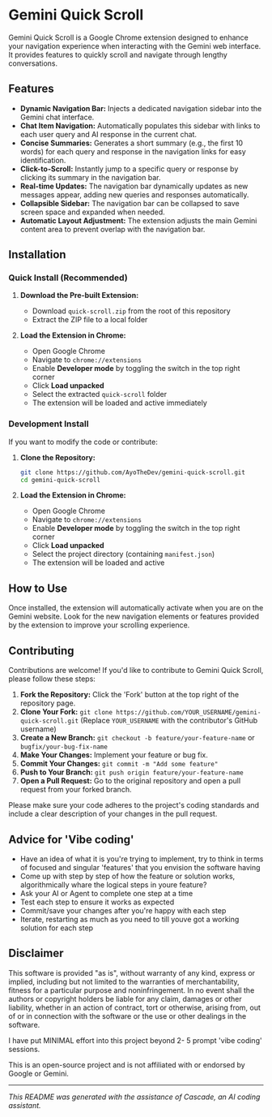 # Gemini Quick Scroll

Gemini Quick Scroll is a Google Chrome extension designed to enhance your navigation experience when interacting with the Gemini web interface. It provides features to quickly scroll and navigate through lengthy conversations.

## Features

- **Dynamic Navigation Bar:** Injects a dedicated navigation sidebar into the Gemini chat interface.
- **Chat Item Navigation:** Automatically populates this sidebar with links to each user query and AI response in the current chat.
- **Concise Summaries:** Generates a short summary (e.g., the first 10 words) for each query and response in the navigation links for easy identification.
- **Click-to-Scroll:** Instantly jump to a specific query or response by clicking its summary in the navigation bar.
- **Real-time Updates:** The navigation bar dynamically updates as new messages appear, adding new queries and responses automatically.
- **Collapsible Sidebar:** The navigation bar can be collapsed to save screen space and expanded when needed.
- **Automatic Layout Adjustment:** The extension adjusts the main Gemini content area to prevent overlap with the navigation bar.

## Installation

### Quick Install (Recommended)

1. **Download the Pre-built Extension:**
   - Download `quick-scroll.zip` from the root of this repository
   - Extract the ZIP file to a local folder

2. **Load the Extension in Chrome:**
   - Open Google Chrome
   - Navigate to `chrome://extensions`
   - Enable **Developer mode** by toggling the switch in the top right corner
   - Click **Load unpacked**
   - Select the extracted `quick-scroll` folder
   - The extension will be loaded and active immediately

### Development Install

If you want to modify the code or contribute:

1. **Clone the Repository:**
   ```bash
   git clone https://github.com/AyoTheDev/gemini-quick-scroll.git
   cd gemini-quick-scroll
   ```

2. **Load the Extension in Chrome:**
   - Open Google Chrome
   - Navigate to `chrome://extensions`
   - Enable **Developer mode** by toggling the switch in the top right corner
   - Click **Load unpacked**
   - Select the project directory (containing `manifest.json`)
   - The extension will be loaded and active

## How to Use

Once installed, the extension will automatically activate when you are on the Gemini website. Look for the new navigation elements or features provided by the extension to improve your scrolling experience.

## Contributing

Contributions are welcome! If you'd like to contribute to Gemini Quick Scroll, please follow these steps:

1.  **Fork the Repository:** Click the 'Fork' button at the top right of the repository page.
2.  **Clone Your Fork:** `git clone https://github.com/YOUR_USERNAME/gemini-quick-scroll.git` (Replace `YOUR_USERNAME` with the contributor's GitHub username)
3.  **Create a New Branch:** `git checkout -b feature/your-feature-name` or `bugfix/your-bug-fix-name`
4.  **Make Your Changes:** Implement your feature or bug fix.
5.  **Commit Your Changes:** `git commit -m "Add some feature"`
6.  **Push to Your Branch:** `git push origin feature/your-feature-name`
7.  **Open a Pull Request:** Go to the original repository and open a pull request from your forked branch.

Please make sure your code adheres to the project's coding standards and include a clear description of your changes in the pull request.

## Advice for 'Vibe coding'

- Have an idea of what it is you're trying to implement, try to think in terms of focused and singular 'features' that you envision the software having
- Come up with step by step of how the feature or solution works, algorithmically whare the logical steps in youre feature?
- Ask your AI or Agent to complete one step at a time
- Test each step to ensure it works as expected
- Commit/save your changes after you're happy with each step
- Iterate, restarting as much as you need to till youve got a working solution for each step


## Disclaimer

This software is provided "as is", without warranty of any kind, express or implied, including but not limited to the warranties of merchantability, fitness for a particular purpose and noninfringement. In no event shall the authors or copyright holders be liable for any claim, damages or other liability, whether in an action of contract, tort or otherwise, arising from, out of or in connection with the software or the use or other dealings in the software.

I have put MINIMAL effort into this project beyond 2- 5 prompt 'vibe coding' sessions.

This is an open-source project and is not affiliated with or endorsed by Google or Gemini.

---

_This README was generated with the assistance of Cascade, an AI coding assistant._
